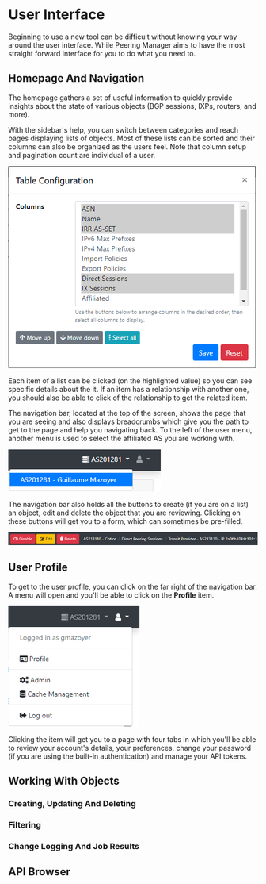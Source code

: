 # User Interface

Beginning to use a new tool can be difficult without knowing your way around
the user interface. While Peering Manager aims to have the most straight
forward interface for you to do what you need to.

## Homepage And Navigation

The homepage gathers a set of useful information to quickly provide insights
about the state of various objects (BGP sessions, IXPs, routers, and more).

With the sidebar's help, you can switch between categories and reach pages
displaying lists of objects. Most of these lists can be sorted and their
columns can also be organized as the users feel. Note that column setup and
pagination count are individual of a user.

![Table Config](media/ui/table-config.png "Table Configuration")

Each item of a list can be clicked (on the highlighted value) so you can see
specific details about the it. If an item has a relationship with another one,
you should also be able to click of the relationship to get the related item.

The navigation bar, located at the top of the screen, shows the page that you
are seeing and also displays breadcrumbs which give you the path to get to the
page and help you navigating back. To the left of the user menu, another menu
is used to select the affiliated AS you are working with.

![Local AS Selection](media/ui/local-as-menu.png "Local AS Selection")

The navigation bar also holds all the buttons to create (if you are on a
list) an object, edit and delete the object that you are reviewing. Clicking
on these buttons will get you to a form, which can sometimes be pre-filled.

![Navigation Bar](media/ui/navbar.png "Navigation Bar")

## User Profile

To get to the user profile, you can click on the far right of the navigation
bar. A menu will open and you'll be able to click on the __Profile__ item.

![User Menu](media/ui/user-menu.png "User Menu")

Clicking the item will get you to a page with four tabs in which you'll be
able to review your account's details, your preferences, change your password
(if you are using the built-in authentication) and manage your API tokens.

## Working With Objects

### Creating, Updating And Deleting

### Filtering

### Change Logging And Job Results

## API Browser
